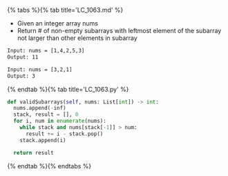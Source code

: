{% tabs %}{% tab title='LC_1063.md' %}

* Given an integer array nums
* Return # of non-empty subarrays with leftmost element of the subarray not larger than other elements in subarray

```txt
Input: nums = [1,4,2,5,3]
Output: 11

Input: nums = [3,2,1]
Output: 3
```

{% endtab %}{% tab title='LC_1063.py' %}

```py
def validSubarrays(self, nums: List[int]) -> int:
  nums.append(-inf)
  stack, result = [], 0
  for i, num in enumerate(nums):
    while stack and nums[stack[-1]] > num:
      result += i - stack.pop()
    stack.append(i)

  return result
```

{% endtab %}{% endtabs %}
